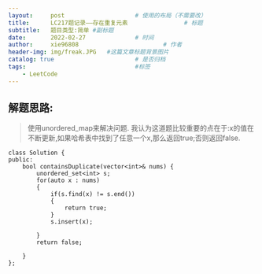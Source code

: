 ```yaml
---
layout:     post   				    # 使用的布局（不需要改）
title:      LC217题记录——存在重复元素				# 标题 
subtitle:   题目类型:简单 #副标题
date:       2022-02-27 				# 时间
author:     xie96808 						# 作者
header-img: img/freak.JPG 	#这篇文章标题背景图片
catalog: true 						# 是否归档
tags:								#标签
    - LeetCode
---
```


## 解题思路:
> 使用unordered_map来解决问题.
> 我认为这道题比较重要的点在于:x的值在不断更新,如果哈希表中找到了任意一个x,那么返回true;否则返回false.


    class Solution {
    public:
        bool containsDuplicate(vector<int>& nums) {
            unordered_set<int> s;
            for(auto x : nums)
            {
                if(s.find(x) != s.end())
                {
                    return true;
                }
                s.insert(x);

            }
            return false;

        }
    };
